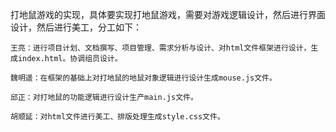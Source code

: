 打地鼠游戏的实现，具体要实现打地鼠游戏，需要对游戏逻辑设计，然后进行界面设计，然后进行美工，分工如下：  

    王亮：进行项目计划、文档撰写、项目管理、需求分析与设计、对html文件框架进行设计，生成index.html。协调组员设计。 
    
    魏明遥：在框架的基础上对打地鼠的地鼠对象逻辑进行设计生成mouse.js文件。   
    
    邱正：对打地鼠的功能逻辑进行设计生产main.js文件。   
    
    胡顺延：对html文件进行美工、排版处理生成style.css文件。   
    
    
